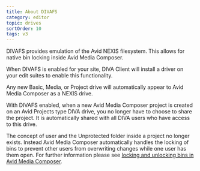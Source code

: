 ```yaml
---
title: About DIVAFS
category: editor
topic: drives
sortOrder: 10
tags: v3
---
```


DIVAFS provides emulation of the Avid NEXIS filesystem.
This allows for native bin locking inside Avid Media Composer.

When DIVAFS is enabled for your site, DIVA Client will install a driver on your edit suites to enable this functionality.

Any new Basic, Media, or Project drive will automatically appear to Avid Media Composer as a NEXIS drive.

With DIVAFS enabled, when a new Avid Media Composer project is created on an Avid Projects type DIVA drive, you no longer have to choose to share the project.
It is automatically shared with all DIVA users who have access to this drive.

The concept of user and the Unprotected folder inside a project no longer exists.
Instead Avid Media Composer automatically handles the locking of bins to prevent other users from overwriting changes while one user has them open.
For further information please see [locking and unlocking bins in Avid Media Composer](/v3/articles/locking-and-unlocking-bins.html).